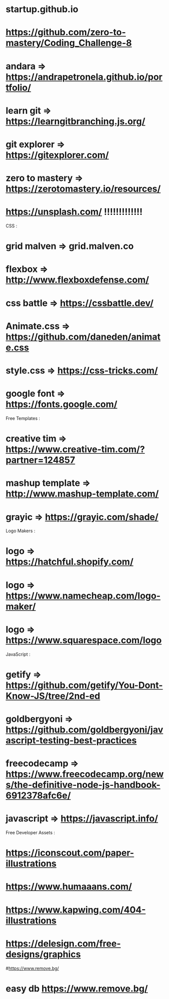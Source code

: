 # startup.github.io
# https://github.com/zero-to-mastery/Coding_Challenge-8
# andara => https://andrapetronela.github.io/portfolio/
# learn git => https://learngitbranching.js.org/
# git explorer => https://gitexplorer.com/
# zero to mastery => https://zerotomastery.io/resources/
# https://unsplash.com/ !!!!!!!!!!!!!

CSS :
# grid malven => grid.malven.co
# flexbox => http://www.flexboxdefense.com/
# css battle => https://cssbattle.dev/
# Animate.css => https://github.com/daneden/animate.css 
# style.css => https://css-tricks.com/
# google font => https://fonts.google.com/

Free Templates : 

# creative tim => https://www.creative-tim.com/?partner=124857
# mashup template => http://www.mashup-template.com/
# grayic => https://grayic.com/shade/

Logo Makers :

# logo => https://hatchful.shopify.com/
# logo => https://www.namecheap.com/logo-maker/
# logo => https://www.squarespace.com/logo

JavaScript :

# getify => https://github.com/getify/You-Dont-Know-JS/tree/2nd-ed
# goldbergyoni => https://github.com/goldbergyoni/javascript-testing-best-practices
# freecodecamp => https://www.freecodecamp.org/news/the-definitive-node-js-handbook-6912378afc6e/
# javascript => https://javascript.info/

Free Developer Assets : 
# https://iconscout.com/paper-illustrations
# https://www.humaaans.com/
# https://www.kapwing.com/404-illustrations
# https://delesign.com/free-designs/graphics
#https://www.remove.bg/
# easy db https://www.remove.bg/
